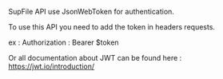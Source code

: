 SupFile API use JsonWebToken for authentication.

To use this API you need to add the token in headers requests.

ex : Authorization : Bearer $token

Or all documentation about JWT can be found here : https://jwt.io/introduction/
